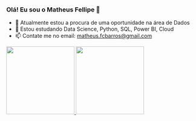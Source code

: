 ### Olá! Eu sou o Matheus Fellipe  👋


- 🔭 Atualmente estou a procura de uma oportunidade na área de Dados
- 🌱 Estou estudando Data Science, Python, SQL, Power BI, Cloud
- 📫 Contate me no email: matheus.fcbarros@gmail.com
<div>
   <a href = "https://github.com/MatheusFCBarros">
   <img height="180cm" src="https://github-readme-stats.vercel.app/api?username=MatheusFCBarros&show_icons=true&theme=tokyonight&count_private=true"/>
   <img height="180cm" src="https://github-readme-stats.vercel.app/api/top-langs/?username=MatheusFCBarros&layout=compact&theme=tokyonight"/>
</div>
